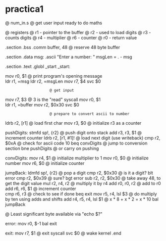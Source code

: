 # practica1
@ num_in.s
@ get user input ready to do maths

@ registers
@ r1 - pointer to the buffer
@ r2 - used to load digits
@ r3 - counts digits
@ r4 - multiplier
@ r6 - counter
@ r0 - return value

.section	.bss
.comm buffer, 48	@ reserve 48 byte buffer

.section	.data
msg:
	.ascii	"Enter a number: "
msgLen = . - msg

.section	.text
.globl	_start
_start:

mov r0, $1		@ print program's opening message	
ldr r1, =msg
ldr r2, =msgLen
mov r7, $4
svc $0

                        @ get input 
mov r7, $3		@ 3 is the "read" syscall
mov r0, $1		
ldr r1, =buffer
mov r2, $0x30
svc $0

                        @ prepare to convert ascii to number 
ldrb r2, [r1]		@ load first char 
mov r3, $0		@ initialize r3 as a counter

pushDigits:
stmfd	sp!, {r2}	@ push digit onto stack
add	r3, r3, $1	@ increment counter
ldrb	r2, [r1, #1]!	@ load next digit (use writeback)
cmp	r2, $0xA	@ check for ascii code 10
beq 	convDigits      @ jump to conversion section
bne 	pushDigits      @ or carry on pushing

convDigits:
mov r4, $1		@ initialize multiplier to 1
mov r0, $0 		@ initialize number
mov r6, $0		@ initialize counter

jumpBack:
ldmfd	sp!, {r2}	@ pop a digit
cmp 	r2, $0x30	@ is it a digit?
blt	error
cmp	r2, $0x39       @ sure?
bgt	error
sub	r2, r2, $0x30	@ take away 48, to get the digit value
mul	r2, r4, r2	@ multiply it by r4
add	r0, r0, r2	@ add to r0
add	r6, r6, $1	@ increment counter		
cmp	r6, r3		@ check to see if done
beq 	exit
mov     r5, r4, lsl $3        @ do multiply by ten using adds and shifts
add     r4, r5, r4, lsl $1    @ x * 8 + x * 2 = x * 10
bal	jumpBack

@ Least significant byte available via "echo $?"

error:
mov r0, $-1
bal exit

exit:
mov r7, $1	@ exit syscall
svc $0		@ wake kernel
.end
